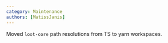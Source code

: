 ```yaml
---
category: Maintenance
authors: [MatissJanis]
---
```


Moved `loot-core` path resolutions from TS to yarn workspaces.
